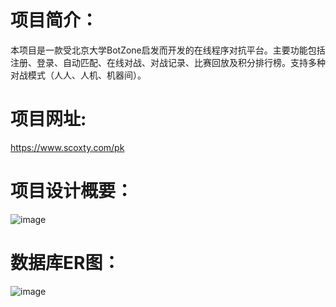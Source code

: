 # 项目简介：
本项目是一款受北京大学BotZone启发而开发的在线程序对抗平台。主要功能包括注册、登录、自动匹配、在线对战、对战记录、比赛回放及积分排行榜。支持多种对战模式（人人、人机、机器间）。

# 项目网址:
https://www.scoxty.com/pk

# 项目设计概要：
![image](https://github.com/scoxty/Kob/assets/95528203/9d3c99a6-7119-407e-a487-a34aaf88765a)

# 数据库ER图：
![image](https://github.com/scoxty/Kob/assets/95528203/846f400f-5d4e-43f7-9913-4b18ea13b857)

